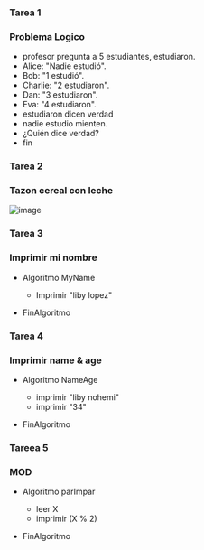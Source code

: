 ### Tarea 1
### Problema Logico
- profesor pregunta a 5 estudiantes, estudiaron.
- Alice: "Nadie estudió".
- Bob: "1 estudió".
- Charlie: "2 estudiaron".
- Dan: "3 estudiaron".
- Eva: "4 estudiaron".
- estudiaron dicen verdad 
- nadie estudio mienten.
- ¿Quién dice verdad?
- fin

### Tarea 2
### Tazon cereal con leche
![image](https://github.com/libbyloppez/core-code-from-scratch-readme/assets/132409571/28eac37f-effe-456c-be8f-f24087885981)

### Tarea 3
### Imprimir mi nombre
* Algoritmo MyName
	* Imprimir "liby lopez"
	
* FinAlgoritmo

### Tarea 4
### Imprimir name & age
* Algoritmo NameAge
	* imprimir "liby nohemi"
	* imprimir "34"
	
* FinAlgoritmo

### Tareea   5 
### MOD  
* Algoritmo parImpar
	* leer X
	* imprimir  (X % 2)
	
* FinAlgoritmo

